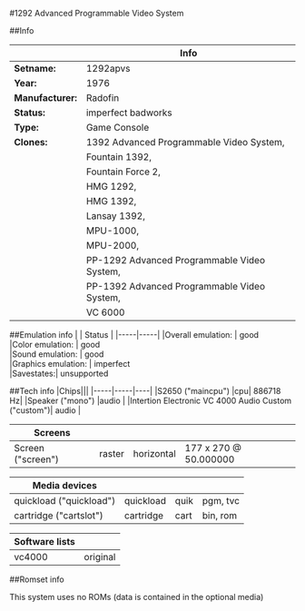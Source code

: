 
#1292 Advanced Programmable Video System

##Info

|  | Info |
|-----|-----|
|**Setname:**|	 	1292apvs	 	 
|**Year:** | 1976
|**Manufacturer:** |	Radofin
|**Status:**	| imperfect  badworks
|**Type:**	|Game Console
|**Clones:**	 | 1392 Advanced Programmable Video System,
|| Fountain 1392, 
|| Fountain Force 2,
|| HMG 1292,
|| HMG 1392,
|| Lansay 1392,
|| MPU-1000,
|| MPU-2000,
|| PP-1292 Advanced Programmable Video System,
|| PP-1392 Advanced Programmable Video System,
|| VC 6000

##Emulation info
|  | Status |
|-----|-----|
|Overall emulation:	| 	good	 	 
|Color emulation:	 |	good	 	 
|Sound emulation:	|	good	 	 
|Graphics emulation:	|	imperfect	 	 
|Savestates:|	unsupported	 	 


##Tech info
|Chips|||
|-----|-----|----|
|S2650 ("maincpu")	|cpu|	886718 Hz|
|Speaker ("mono")	|audio	|
|Intertion Electronic VC 4000 Audio Custom ("custom")|	audio	|

|Screens||||
|-----|-----|----|----|
|Screen ("screen")|	raster|	horizontal	|177 x 270 @ 50.000000|

|Media devices||||
|-----|-----|----|----|
|quickload ("quickload")|quickload|	quik|	pgm, tvc|
cartridge ("cartslot")|	cartridge|	cart|	bin, rom|

|Software lists||
|-----|-----|
|vc4000|original

##Romset info

This system uses no ROMs (data is contained in the optional media)

<!--- START OF EDITED COMMENT DO NOT TOUCH TEXT ABOVE-->


